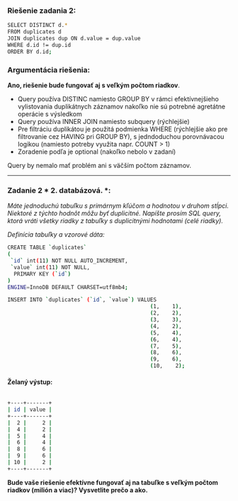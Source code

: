 ### Riešenie zadania 2:

```sh
SELECT DISTINCT d.*
FROM duplicates d
JOIN duplicates dup ON d.value = dup.value
WHERE d.id != dup.id
ORDER BY d.id;
```

### Argumentácia riešenia:

**Ano, riešenie bude fungovať aj s veľkým počtom riadkov**.

- Query používa DISTINC namiesto GROUP BY v rámci efektívnejšieho vylistovania duplikátnych záznamov nakoľko nie sú potrebné agretátne operácie s výsledkom
- Query používa INNER JOIN namiesto subquery (rýchlejšie)
- Pre filtráciu duplikátou je použitá podmienka WHERE (rýchlejšie ako pre filtrovanie cez HAVING pri GROUP BY), s jedndoduchou porovnávacou logikou (namiesto potreby využita napr. COUNT > 1)
- Zoradenie podľa je optional (nakoľko nebolo v zadaní) 

Query by nemalo mať problém ani s väčším počtom záznamov.

---------------------------

### Zadanie 2 * 2. databázová. *:

*Máte jednoduchú tabuľku s primárnym kľúčom a hodnotou v druhom stĺpci. Niektoré z týchto hodnôt môžu byť duplicitné. Napíšte prosím SQL query, ktorá vráti všetky riadky z tabuľky s duplicitnými hodnotami (*celé* riadky).*

*Definícia tabuľky a vzorové dáta:*

```sh
CREATE TABLE `duplicates` 
( 
 `id` int(11) NOT NULL AUTO_INCREMENT,
 `value` int(11) NOT NULL,
  PRIMARY KEY (`id`)
) 
ENGINE=InnoDB DEFAULT CHARSET=utf8mb4;

INSERT INTO `duplicates` (`id`, `value`) VALUES
                                             (1,    1),
                                             (2,    2),
                                             (3,    3),
                                             (4,    2),
                                             (5,    4),
                                             (6,    4),
                                             (7,    5),
                                             (8,    6),
                                             (9,    6),
                                             (10,    2);
```
#### Želaný výstup:

```sh

+----+-------+
| id | value |
+----+-------+
|  2 |     2 |
|  4 |     2 |
|  5 |     4 |
|  6 |     4 |
|  8 |     6 |
|  9 |     6 |
| 10 |     2 |
+----+-------+
```

**Bude vaše riešenie efektívne fungovať aj na tabuľke s veľkým počtom riadkov (milión a viac)? Vysvetlite prečo a ako.**